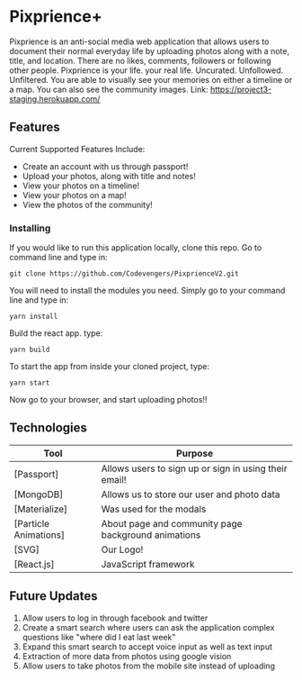 # Pixprience+

Pixprience is an anti-social media web application that allows users to document their normal everyday life by uploading photos along with a note, title, and location. There are no likes, comments, followers or following other people. Pixprience is your life. your real life. Uncurated. Unfollowed. Unfiltered. You are able to visually see your memories on either a timeline or a map. You can also see the community images.
Link: https://project3-staging.herokuapp.com/

## Features

Current Supported Features Include:
* Create an account with us through passport!
* Upload your photos, along with title and notes!
* View your photos on a timeline!
* View your photos on a map!
* View the photos of the community!

### Installing

If you would like to run this application locally, clone this repo. Go to command line and type in:
```
git clone https://github.com/Codevengers/PixprienceV2.git
```
You will need to install the modules you need. Simply go to your command line and type in:
```
yarn install
```
Build the react app. type:
```
yarn build
```
To start the app from inside your cloned project, type:
```
yarn start
```
Now go to your browser, and start uploading photos!!

## Technologies

| Tool   | Purpose|
| ------------- | ------------- |
| [Passport] |Allows users to sign up or sign in using their email! |
| [MongoDB] | Allows us to store our user and photo data |
| [Materialize]| Was used for the modals |
| [Particle Animations] | About page and community page background animations |
| [SVG] | Our Logo! |
| [React.js] | JavaScript framework|


## Future Updates

1. Allow users to log in through facebook and twitter
2. Create a smart search where users can ask the application complex questions like "where did I eat last week"
3. Expand this smart search to accept voice input as well as text input
4. Extraction of more data from photos using google vision
5. Allow users to take photos from the mobile site instead of uploading
